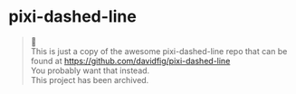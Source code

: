 # pixi-dashed-line

>
> 👋 <br/>
> This is just a copy of the awesome pixi-dashed-line repo that can be found at https://github.com/davidfig/pixi-dashed-line <br/>
> You probably want that instead. <br/>
> This project has been archived. <br/>
>
